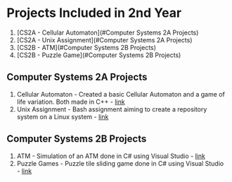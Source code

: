# Projects Included in 2nd Year
<!-- TOC -->
1. [CS2A - Cellular Automaton](#Computer Systems 2A Projects)
2. [CS2A - Unix Assignment](#Computer Systems 2A Projects)
3. [CS2B - ATM](#Computer Systems 2B Projects)
4. [CS2B - Puzzle Game](#Computer Systems 2B Projects)
<!-- /TOC -->

## Computer Systems 2A Projects
1. Cellular Automaton - Created a basic Cellular Automaton and a game of life variation. Both made in C++ - [link](https://github.com/TruthgamiPC/University-Work/tree/main/Year%202/Computer%20Systems%202A-%20Architecture%20Fundamentals%20and%20Unix/Cellular%20Automation)
2. Unix Assignment - Bash assignment aiming to create a repository system on a Linux system - [link](https://github.com/TruthgamiPC/University-Work/tree/main/Year%202/Computer%20Systems%202A-%20Architecture%20Fundamentals%20and%20Unix/Unix_Assignment)


## Computer Systems 2B Projects
1. ATM - Simulation of an ATM done in C# using Visual Studio - [link](https://github.com/TruthgamiPC/University-Work/tree/main/Year%202/Computer%20Systems%202B-%20Architecture%20and%20Operating%20Systems/ATM)
2. Puzzle Games - Puzzle tile sliding game done in C# using Visual Studio - [link](https://github.com/TruthgamiPC/University-Work/tree/main/Year%202/Computer%20Systems%202B-%20Architecture%20and%20Operating%20Systems/PuzzleBox)
